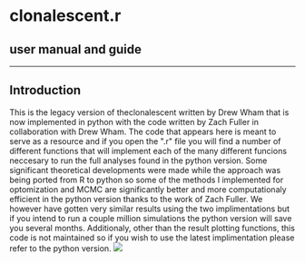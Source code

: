 # clonalescent.r
## user manual and guide
--------
## Introduction
This is the legacy version of theclonalescent written by Drew Wham that is now implemented in python with the code written by Zach Fuller in collaboration with Drew Wham. The code that appears here is meant to serve as a resource and if you open the ".r" file you will find a number of different functions that will implement each of the many different funcions neccesary to run the full analyses found in the python version. Some significant theoretical developments were made while the approach was being ported from R to python so some of the methods I implemented for optomization and MCMC are significantly better and more computationaly efficient in the python version thanks to the work of Zach Fuller. We however have gotten very similar results using the two implimentations but if you intend to run a couple million simulations the python version will save you several months. Additionaly, other than the result plotting functions, this code is not maintained so if you wish to use the latest implimentation please refer to the python version. 
<img src="http://static1.squarespace.com/static/54ad6922e4b0ab38fefa18b1/t/5613cd02e4b0dc9c6cde8cee/1444138244362/?format=750w">

